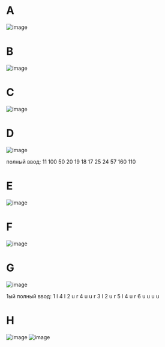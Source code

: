 # A
![image](https://github.com/drlinggg/aisd-lab-5/assets/124909828/d9d27e32-f31e-48f4-93b1-bccc60f10dd2)

# B 
![image](https://github.com/drlinggg/aisd-lab-5/assets/124909828/7a42cba4-ff5f-4bff-88cc-ecae68637b4e)

# C 
![image](https://github.com/drlinggg/aisd-lab-5/assets/124909828/4666ba3f-fbe0-40d3-9765-6528ff4e434b)

# D 
![image](https://github.com/drlinggg/aisd-lab-5/assets/124909828/ba51036a-8ea0-4e03-ae7a-55a63a68825f)

полный ввод:
11
100 50 20 19 18 17 25 24 57 160 110
# E 
![image](https://github.com/drlinggg/aisd-lab-5/assets/124909828/a99bbae0-65a2-4540-b8b5-f76d0394a739)

# F 
![image](https://github.com/drlinggg/aisd-lab-5/assets/124909828/146f1a58-f852-4809-98be-be54d57d088b)

# G 
![image](https://github.com/drlinggg/aisd-lab-5/assets/124909828/062eadf1-3e0e-40e2-9bc8-39e7420370f5)

1ый полный ввод: 1 l 4 l 2 u r 4 u u r 3 l 2 u r 5 l 4 u r 6 u u u u

# H 
![image](https://github.com/drlinggg/aisd-lab-5/assets/124909828/4d85a7fd-95f7-40fb-ba82-dfd305edde80)
![image](https://github.com/drlinggg/aisd-lab-5/assets/124909828/a04c5d80-471b-40b0-93e0-aac8d550b530)
